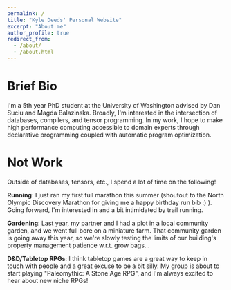```yaml
---
permalink: /
title: "Kyle Deeds' Personal Website"
excerpt: "About me"
author_profile: true
redirect_from: 
  - /about/
  - /about.html
---
```



Brief Bio
======
I'm a 5th year PhD student at the University of Washington advised by Dan Suciu and Magda Balazinska. Broadly, I'm interested in the intersection of databases, compilers, and tensor programming. In my work, I hope to make high performance computing accessible to domain experts through declarative programming coupled with automatic program optimization.


Not Work
======
Outside of databases, tensors, etc., I spend a lot of time on the following!

**Running**: I just ran my first full marathon this summer (shoutout to the North Olympic Discovery Marathon for giving me a happy birthday run bib :) ). Going forward, I'm interested in and a bit intimidated by trail running.

**Gardening**: Last year, my partner and I had a plot in a local community garden, and we went full bore on a miniature farm. That community garden is going away this year, so we're slowly testing the limits of our building's property management patience w.r.t. grow bags...

**D&D/Tabletop RPGs**: I think tabletop games are a great way to keep in touch with people and a great excuse to be a bit silly. My group is about to start playing "Paleomythic: A Stone Age RPG", and I'm always excited to hear about new niche RPGs!
